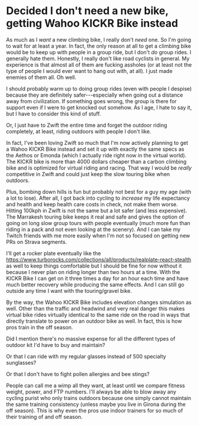 # Decided I don't need a new bike, getting Wahoo KICKR Bike instead

As much as I *want* a new climbing bike, I really don't *need* one. So I'm going to wait for at least a year. In fact, the only reason at all to get a climbing bike would be to keep up with people in a group ride, but I don't *do* group rides. I generally hate them. Honestly, I really don't like road cyclists in general. My experience is that almost all of them are fucking assholes (or at least not the type of people I would ever want to hang out with, at all). I just made enemies of them all. Oh well.

I should probably warm up to doing group rides (even with people I despise) because they are definitely safer---especially when going out a distance away from civilization. If something goes wrong, the group is there for support even if I were to get knocked out somehow. As I age, I hate to say it, but I have to consider this kind of stuff.

Or, I just have to Zwift the entire time and forget the outdoor riding completely, at least, riding outdoors with people I don't like.

In fact, I've been loving Zwift so much that I'm now actively planning to get a Wahoo KICKR Bike instead and set it up with exactly the same specs as the Aethos or Emonda (which I actually ride right now in the virtual world). The KICKR bike is more than 4000 dollars cheaper than a carbon climbing bike and is optimized for virtual riding and racing. That way I would be *really* competitive in Zwift and could just keep the slow touring bike when outdoors.

Plus, bombing down hills is fun but probably not best for a guy my age (with a lot to lose). After all, I got back into cycling to *increase* my life expectancy and health and keep health care costs in check, not make them worse. Hitting 100kph in Zwift is not the same but a lot safer (and less expensive). The Marrakesh touring bike keeps it real and safe and gives the option of going on long slow group tours with people eventually (much more fun than riding in a pack and not even looking at the scenery). And I can take my Twitch friends with me more easily when I'm not so focused on getting new PRs on Strava segments.

I'll get a rocker plate eventually like the <https://www.turborocks.com/collections/all/products/realplate-react-stealth> as well to keep things comfortable but I should be fine for now without it because I never plan on riding longer than two hours at a time. With the KICKR Bike I can get on it three times a day for an hour each time and have much better recovery while producing the same effects. And I can still go outside any time I want with the touring/gravel bike.

By the way, the Wahoo KICKR Bike includes elevation changes simulation as well. Other than the traffic and headwind and very real danger this makes virtual bike rides virtually identical to the same ride on the road in ways that directly translate to power on an outdoor bike as well. In fact, this is how pros train in the off season.

Did I mention there's no massive expense for all the different types of outdoor kit I'd have to buy and maintain?

Or that I can ride with my regular glasses instead of 500 specialty sunglasses?

Or that I don't have to fight pollen allergies and bee stings?

People can call me a wimp all they want, at least until we compare fitness weight, power, and FTP numbers. I'll always be able to blow away any cycling purist who only trains outdoors because one simply cannot maintain the same training consistency (unless maybe you live in Girona during the off season). This is why even the pros use indoor trainers for so much of their training of and off season.
